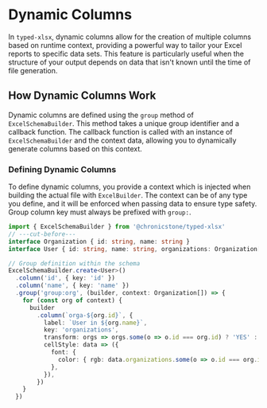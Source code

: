 # Dynamic Columns

In `typed-xlsx`, dynamic columns allow for the creation of multiple columns based on runtime context, providing a powerful way to tailor your Excel reports to specific data sets. This feature is particularly useful when the structure of your output depends on data that isn't known until the time of file generation.

## How Dynamic Columns Work

Dynamic columns are defined using the `group` method of `ExcelSchemaBuilder`. This method takes a unique group identifier and a callback function. The callback function is called with an instance of `ExcelSchemaBuilder` and the context data, allowing you to dynamically generate columns based on this context.


### Defining Dynamic Columns

To define dynamic columns, you provide a context which is injected when building the actual file with `ExcelBuilder`. The context can be of any type you define, and it will be enforced when passing data to ensure type safety. Group column key must always be prefixed with `group:`.

```ts twoslash
import { ExcelSchemaBuilder } from '@chronicstone/typed-xlsx'
// ---cut-before---
interface Organization { id: string, name: string }
interface User { id: string, name: string, organizations: Organization[] }

// Group definition within the schema
ExcelSchemaBuilder.create<User>()
  .column('id', { key: 'id' })
  .column('name', { key: 'name' })
  .group('group:org', (builder, context: Organization[]) => {
    for (const org of context) {
      builder
        .column(`orga-${org.id}`, {
          label: `User in ${org.name}`,
          key: 'organizations',
          transform: orgs => orgs.some(o => o.id === org.id) ? 'YES' : 'NO',
          cellStyle: data => ({
            font: {
              color: { rgb: data.organizations.some(o => o.id === org.id) ? '61eb34' : 'd10808' },
            },
          }),
        })
    }
  })
```
